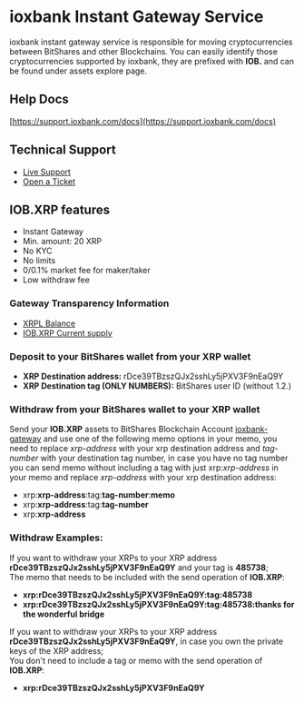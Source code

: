 # ioxbank Instant Gateway Service
ioxbank instant gateway service is responsible for moving cryptocurrencies between BitShares and other Blockchains. You can easily identify those cryptocurrencies supported by ioxbank, they are prefixed with **IOB.** and can be found under assets explore page.

## Help Docs
[https://support.ioxbank.com/docs](https://support.ioxbank.com/docs)

## Technical Support
- [Live Support](https://t.me/ioxbank)
- [Open a Ticket](https://support.ioxbank.com)

## IOB.XRP features
- Instant Gateway
- Min. amount: 20 XRP
- No KYC
- No limits
- 0/0.1% market fee for maker/taker
- Low withdraw fee

### Gateway Transparency Information
- [XRPL Balance](https://livenet.xrpl.org/accounts/rDce39TBzszQJx2sshLy5jPXV3F9nEaQ9Y)
- [IOB.XRP Current supply](/asset/IOB.XRP)

### Deposit to your BitShares wallet from your XRP wallet
- **XRP Destination address:** rDce39TBzszQJx2sshLy5jPXV3F9nEaQ9Y
- **XRP Destination tag (ONLY NUMBERS):** BitShares user ID (without 1.2.)

### Withdraw from your BitShares wallet to your XRP wallet
Send your **IOB.XRP** assets to BitShares Blockchain Account [ioxbank-gateway](/account/ioxbank-gateway) and use one of the following memo options in your memo, you need to replace *xrp-address* with your xrp destination address and *tag-number* with your destination tag number, in case you have no tag number you can send memo without including a tag with just xrp:*xrp-address* in your memo and replace *xrp-address* with your xrp destination address:
- xrp:**xrp-address**:tag:**tag-number**:**memo**
- xrp:**xrp-address**:tag:**tag-number**
- xrp:**xrp-address**

### Withdraw Examples: 
If you want to withdraw your XRPs to your XRP address **rDce39TBzszQJx2sshLy5jPXV3F9nEaQ9Y** and your tag is **485738**; <br />
The memo that needs to be included with the send operation of **IOB.XRP**: 
- **xrp:rDce39TBzszQJx2sshLy5jPXV3F9nEaQ9Y:tag:485738**
- **xrp:rDce39TBzszQJx2sshLy5jPXV3F9nEaQ9Y:tag:485738:thanks for the wonderful bridge**


If you want to withdraw your XRPs to your XRP address **rDce39TBzszQJx2sshLy5jPXV3F9nEaQ9Y**, in case you own the private keys of the XRP address; <br />
You don't need to include a tag or memo with the send operation of **IOB.XRP**: <br />
- **xrp:rDce39TBzszQJx2sshLy5jPXV3F9nEaQ9Y**
